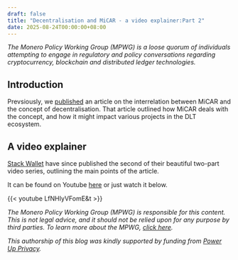 ```yaml
---
draft: false
title: "Decentralisation and MiCAR - a video explainer:Part 2"
date: 2025-08-24T00:00:00+08:00
---
```


*The Monero Policy Working Group (MPWG) is a loose quorum of individuals attempting to engage in regulatory and policy conversations regarding cryptocurrency, blockchain and distributed ledger technologies.*

## Introduction

Prevsiously, we [published](https://privacyseries.github.io/posts/2025-03-25-decentralisation_and_micar/) an article on the interrelation between MiCAR and the concept of decentralisation. That article outlined how MiCAR deals with the concept, and how it might impact various projects in the DLT ecosystem.  

## A video explainer

[Stack Wallet](https://stackwallet.com/) have since published the second of their beautiful two-part video series, outlining the main points of the article. 

It can be found on Youtube [here](https://www.youtube.com/watch?v=LfNHIyVFomE&t) or just watch it below.

{{< youtube LfNHIyVFomE&t >}}

*The Monero Policy Working Group (MPWG) is responsible for this content. This is not legal advice, and it should not be relied upon for any purpose by third parties. To learn more about the MPWG, [click here](../2019-01-01-about/).*

*This authorship of this blog was kindly supported by funding from [Power Up Privacy](https://powerupprivacy.com/).*
